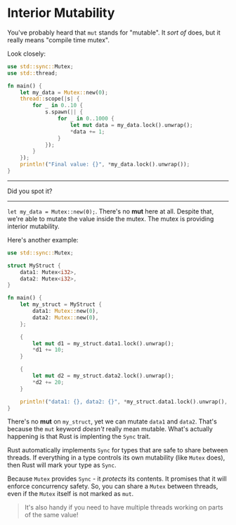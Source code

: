 # Interior Mutability

You've probably heard that `mut` stands for "mutable". It *sort of* does, but it really means "compile time mutex".

Look closely:

```rust
use std::sync::Mutex;
use std::thread;

fn main() {
    let my_data = Mutex::new(0);
    thread::scope(|s| {
        for _ in 0..10 {
            s.spawn(|| {
                for _ in 0..1000 {
                    let mut data = my_data.lock().unwrap();
                    *data += 1;
                }
            });
        }
    });
    println!("Final value: {}", *my_data.lock().unwrap());
}
```

------

Did you spot it?

------

`let my_data = Mutex::new(0);`. There's no **mut** here at all. Despite that, we're able to mutate the value inside the mutex. The mutex is providing interior mutability.

Here's another example:

```rust
use std::sync::Mutex;

struct MyStruct {
    data1: Mutex<i32>,
    data2: Mutex<i32>,
}

fn main() {
    let my_struct = MyStruct {
        data1: Mutex::new(0),
        data2: Mutex::new(0),
    };

    {
        let mut d1 = my_struct.data1.lock().unwrap();
        *d1 += 10;
    }

    {
        let mut d2 = my_struct.data2.lock().unwrap();
        *d2 += 20;
    }

    println!("data1: {}, data2: {}", *my_struct.data1.lock().unwrap(), *my_struct.data2.lock().unwrap());
}
```

There's no **mut** on `my_struct`, yet we can mutate `data1` and `data2`. That's because the `mut` keyword *doesn't*  really mean mutable. What's actually happening is that Rust is implenting the `Sync` trait.

Rust automatically implements `Sync` for types that are safe to share between threads. If everything in a type controls its own mutability (like `Mutex` does), then Rust will mark your type as `Sync`.

Because `Mutex` provides `Sync` - it *protects* its contents. It promises that it will enforce concurrency safety. So, you can share a `Mutex` between threads, even if the `Mutex` itself is not marked as `mut`.

> It's also handy if you need to have multiple threads working on parts of the same value!
